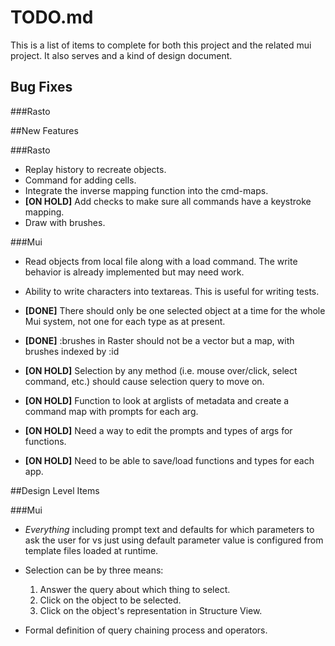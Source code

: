 # TODO.md

This is a list of items to complete for both this project and the related mui project. It also serves and a kind of
design document.


## Bug Fixes

###Rasto




##New Features

###Rasto

* Replay history to recreate objects.
* Command for adding cells.
* Integrate the inverse mapping function into the cmd-maps.
* **[ON HOLD]** Add checks to make sure all commands have a keystroke mapping.
* Draw with brushes.

###Mui

 * Read objects from local file along with a load command. The write
   behavior is already implemented but may need work.
 * Ability to write characters into textareas. This is useful for writing tests.
 * **[DONE]** There should only be one selected object at a time for 
   the whole Mui system, not one for each type as at present.
 * **[DONE]** :brushes in Raster should not be a vector but a map,  with
    brushes indexed by :id
 * **[ON HOLD]** Selection by any method (i.e. mouse over/click, select
   command, etc.) should cause selection query to move on. 
 
 * **[ON HOLD]** Function to look at arglists of metadata
   and create a command map with prompts for each arg.
 * **[ON HOLD]** Need a way to edit the prompts and types of args for
   functions.
 * **[ON HOLD]** Need to be able to save/load functions and types for
   each app.


##Design Level Items

###Mui

* _Everything_ including prompt text and defaults for which
parameters to ask the user for vs just using default
parameter value is configured from template files loaded at runtime.


* Selection can be by three means:
  1. Answer the query about which thing to select.
  2. Click on the object to be selected.
  3. Click on the object's representation in Structure View.

* Formal definition of query chaining process and operators.
